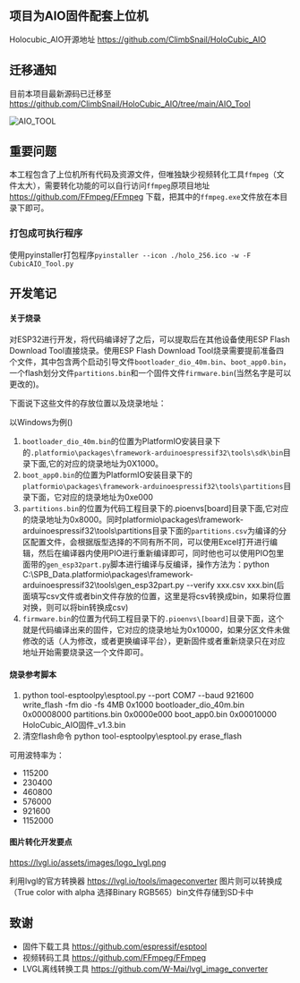 ## 项目为AIO固件配套上位机
Holocubic_AIO开源地址 https://github.com/ClimbSnail/HoloCubic_AIO

## 迁移通知
目前本项目最新源码已迁移至 https://github.com/ClimbSnail/HoloCubic_AIO/tree/main/AIO_Tool

[^_^]:
	![AIO_TOOL](Image/holocubic_aio_tool.png)

![AIO_TOOL](https://gitee.com/ClimbSnailQ/Project_Image/raw/master/OtherProject/holocubic_aio_tool.png)

## 重要问题
本工程包含了上位机所有代码及资源文件，但唯独缺少视频转化工具`ffmpeg`（文件太大），需要转化功能的可以自行访问`ffmpeg`原项目地址 https://github.com/FFmpeg/FFmpeg 下载，把其中的`ffmpeg.exe`文件放在本目录下即可。


### 打包成可执行程序
使用pyinstaller打包程序`pyinstaller --icon ./holo_256.ico -w -F CubicAIO_Tool.py`

## 开发笔记

#### 关于烧录
对ESP32进行开发，将代码编译好了之后，可以提取后在其他设备使用ESP Flash Download Tool直接烧录。使用ESP Flash Download Tool烧录需要提前准备四个文件，其中包含两个启动引导文件`bootloader_dio_40m.bin`、`boot_app0.bin`，一个flash划分文件`partitions.bin`和一个固件文件`firmware.bin`(当然名字是可以更改的)。

下面说下这些文件的存放位置以及烧录地址：

以Windows为例()
1. `bootloader_dio_40m.bin`的位置为PlatformIO安装目录下的`.platformio\packages\framework-arduinoespressif32\tools\sdk\bin`目录下面,它的对应的烧录地址为0X1000。
2. `boot_app0.bin`的位置为PlatformIO安装目录下的`platformio\packages\framework-arduinoespressif32\tools\partitions`目录下面，它对应的烧录地址为0xe000
3. `partitions.bin`的位置为代码工程目录下的.pioenvs\[board]目录下面,它对应的烧录地址为0x8000。同时platformio\packages\framework-arduinoespressif32\tools\partitions目录下面的`partitions.csv`为编译的分区配置文件，会根据版型选择的不同有所不同，可以使用Excel打开进行编辑，然后在编译器内使用PIO进行重新编译即可，同时他也可以使用PIO包里面带的`gen_esp32part.py`脚本进行编译与反编译，操作方法为：python C:\SPB_Data\.platformio\packages\framework-arduinoespressif32\tools\gen_esp32part.py --verify xxx.csv xxx.bin(后面填写csv文件或者bin文件存放的位置，这里是将csv转换成bin，如果将位置对换，则可以将bin转换成csv)
4. `firmware.bin`的位置为代码工程目录下的`.pioenvs\[board]`目录下面，这个就是代码编译出来的固件，它对应的烧录地址为0x10000，如果分区文件未做修改的话（人为修改，或者更换编译平台），更新固件或者重新烧录只在对应地址开始需要烧录这一个文件即可。

#### 烧录参考脚本
1. python tool-esptoolpy\esptool.py --port COM7 --baud 921600 write_flash -fm dio -fs 4MB 0x1000 bootloader_dio_40m.bin 0x00008000 partitions.bin 0x0000e000 boot_app0.bin 0x00010000 HoloCubic_AIO固件_v1.3.bin
2. 清空flash命令 python tool-esptoolpy\esptool.py erase_flash

可用波特率为：
* 115200
* 230400
* 460800
* 576000
* 921600
* 1152000


#### 图片转化开发要点
https://lvgl.io/assets/images/logo_lvgl.png

利用lvgl的官方转换器 https://lvgl.io/tools/imageconverter 图片则可以转换成（True color with alpha 选择Binary RGB565）bin文件存储到SD卡中

## 致谢
* 固件下载工具 https://github.com/espressif/esptool
* 视频转码工具 https://github.com/FFmpeg/FFmpeg
* LVGL离线转换工具 https://github.com/W-Mai/lvgl_image_converter

